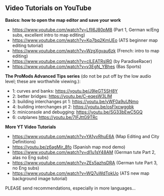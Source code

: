 ## Video Tutorials on YouTube

**Basics:  how to open the map editor and save your work**

* https://www.youtube.com/watch?v=Lfll6J80pM8 (Part 1, German w/Eng subs, excellent intro to map editing)
* https://www.youtube.com/watch?v=Kp7bq2KmUEo  (ATS beginner map editing tutorial)
* https://www.youtube.com/watch?v=WzgXgvau6zk (French:  intro to map editing)
* https://www.youtube.com/watch?v=clLEATRsIR0  (by ParadiseRacer)
* https://www.youtube.com/watch?v=v3EgN_YBhes (Bas Sports)

**The ProMods Advanced Tips series** (do not be put off by the low audio level; these are worthwhile viewing.):

* 1: curves and banks: https://youtu.be/J9leGT5SH8Y
* 2: better bridges: https://youtu.be/C-eqesW3LlM
* 3: building interchanges pt 1: https://youtu.be/yWF0a9uUNmo
* 4: building interchanges pt 2: https://youtu.be/osFlxcwggbk
* 5: miniconsole and debugging: https://youtu.be/SG33bEwC5GQ
* 6: cutplanes https://youtu.be/7IFJttG9TRc

**More YT Video Tutorials**

* https://www.youtube.com/watch?v=YA1yvRhuE6A (Map Editing and City Definitions)
* https://youtu.be/z6agMir_8fo (Spanish map mod demo)
* https://www.youtube.com/watch?v=dl1u1sY48AM (German tute Part 2, alas no Eng subs)
* https://www.youtube.com/watch?v=ZEs5azhsDRA (German tute Part 3, no Eng subs)
* https://www.youtube.com/watch?v=WQ7uWdTokUo (ATS new map background image tutorial)


PLEASE send recommendations, especially in more languages... 
